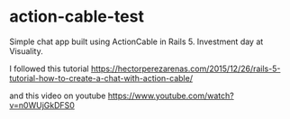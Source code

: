 # action-cable-test

Simple chat app built using ActionCable in Rails 5. Investment day at Visuality.


I followed this tutorial
https://hectorperezarenas.com/2015/12/26/rails-5-tutorial-how-to-create-a-chat-with-action-cable/

and this video on youtube
https://www.youtube.com/watch?v=n0WUjGkDFS0
